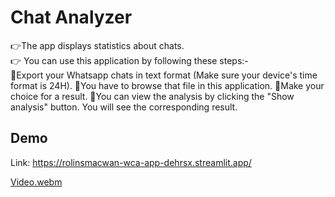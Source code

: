 # Chat Analyzer

👉The app displays statistics about chats.     
👉 You can use this application by following these steps:-     
🔸Export your Whatsapp chats in text format (Make sure your device's time format is 24H).
🔸You have to browse that file in this application.
🔸Make your choice for a result.
🔸You can view the analysis by clicking the "Show analysis" button. You will see the corresponding result.

## Demo

Link: https://rolinsmacwan-wca-app-dehrsx.streamlit.app/

[Video.webm](https://user-images.githubusercontent.com/73356716/210061960-c516ecd8-cabd-4dca-ada8-ac194217819e.webm)
